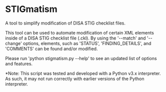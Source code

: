 # STIGmatism
A tool to simplify modification of DISA STIG checklist files.

This tool can be used to automate modification of certain XML elements inside of a DISA STIG checklist file (.ckl).
By using the '--match' and '--change' options, elements, such as 'STATUS', 'FINDING_DETAILS', and 'COMMENTS' can be found
and/or modified.

Please run 'python stigmatism.py --help' to see an updated list of options and features.

*Note:
This script was tested and developed with a Python v3.x interpreter. As such, it may not run correctly with earlier versions of the Python interpreter.
